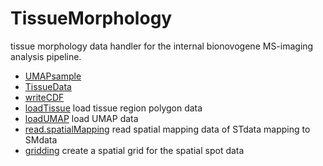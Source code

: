 # TissueMorphology

tissue morphology data handler for the internal 
 bionovogene MS-imaging analysis pipeline.

+ [UMAPsample](TissueMorphology/UMAPsample.1) 
+ [TissueData](TissueMorphology/TissueData.1) 
+ [writeCDF](TissueMorphology/writeCDF.1) 
+ [loadTissue](TissueMorphology/loadTissue.1) load tissue region polygon data
+ [loadUMAP](TissueMorphology/loadUMAP.1) load UMAP data
+ [read.spatialMapping](TissueMorphology/read.spatialMapping.1) read spatial mapping data of STdata mapping to SMdata
+ [gridding](TissueMorphology/gridding.1) create a spatial grid for the spatial spot data
